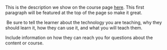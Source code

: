 This is the description we show on the course page [here](https://lab.github.com/HisImperialMajesty/how-to-manifest). This first paragraph will be featured at the top of the page so make it great.
​

​
Be sure to tell the learner about the technology you are teaching, why they should learn it, how they can use it, and what you will teach them.
​


Include information on how they can reach you for questions about the content or course. 